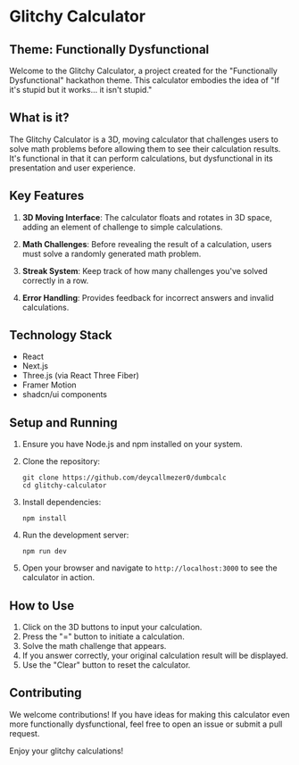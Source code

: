 # Glitchy Calculator

## Theme: Functionally Dysfunctional

Welcome to the Glitchy Calculator, a project created for the "Functionally Dysfunctional" hackathon theme. This calculator embodies the idea of "If it's stupid but it works... it isn't stupid."

## What is it?

The Glitchy Calculator is a 3D, moving calculator that challenges users to solve math problems before allowing them to see their calculation results. It's functional in that it can perform calculations, but dysfunctional in its presentation and user experience.

## Key Features

1. **3D Moving Interface**: The calculator floats and rotates in 3D space, adding an element of challenge to simple calculations.

2. **Math Challenges**: Before revealing the result of a calculation, users must solve a randomly generated math problem.

3. **Streak System**: Keep track of how many challenges you've solved correctly in a row.

4. **Error Handling**: Provides feedback for incorrect answers and invalid calculations.

## Technology Stack

- React
- Next.js
- Three.js (via React Three Fiber)
- Framer Motion
- shadcn/ui components

## Setup and Running

1. Ensure you have Node.js and npm installed on your system.

2. Clone the repository:
   ```
   git clone https://github.com/deycallmezer0/dumbcalc
   cd glitchy-calculator
   ```

3. Install dependencies:
   ```
   npm install
   ```

4. Run the development server:
   ```
   npm run dev
   ```

5. Open your browser and navigate to `http://localhost:3000` to see the calculator in action.

## How to Use

1. Click on the 3D buttons to input your calculation.
2. Press the "=" button to initiate a calculation.
3. Solve the math challenge that appears.
4. If you answer correctly, your original calculation result will be displayed.
5. Use the "Clear" button to reset the calculator.

## Contributing

We welcome contributions! If you have ideas for making this calculator even more functionally dysfunctional, feel free to open an issue or submit a pull request.


Enjoy your glitchy calculations!